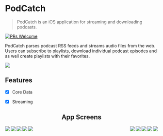 # PodCatch

> PodCatch is an iOS application for streaming and downloading podcasts.


[![PRs Welcome](https://img.shields.io/badge/PRs-welcome-brightgreen.svg?style=flat-square)](http://makeapullrequest.com)

PodCatch parses podcast RSS feeds and streams audio files from the web. Users can subscribe to playlists, download individual podcast episodes and as well create playlists with their favorites.

![](https://github.com/chriswebb09/podcatcher/blob/master/Resource/demo.gif)

## Features

- [x] Core Data
- [x] Streaming


<h2 align="center">App Screens</h2>

<img src="https://raw.githubusercontent.com/chriswebb09/podcatcher/master/Resource/start-screen.jpg" align="left">

<img src="https://raw.githubusercontent.com/chriswebb09/podcatcher/master/Resource/signup.jpg" align="right">

<img src="https://raw.githubusercontent.com/chriswebb09/podcatcher/master/Resource/search-screen.jpg" align="left">
<img src="https://raw.githubusercontent.com/chriswebb09/podcatcher/master/Resource/playlist-screen.jpg" align="right">


<img src="https://raw.githubusercontent.com/chriswebb09/podcatcher/master/Resource/player-screen.jpg" align="left">
<img src="https://raw.githubusercontent.com/chriswebb09/podcatcher/master/Resource/add-to.png" align="right">

<img src="https://raw.githubusercontent.com/chriswebb09/podcatcher/master/Resource/browse-screen.png" align="right">

<img src="https://raw.githubusercontent.com/chriswebb09/podcatcher/master/Resource/edit-home.png" align="left">


<img src="https://raw.githubusercontent.com/chriswebb09/podcatcher/master/Resource/home.png" align="right">

<img src="https://raw.githubusercontent.com/chriswebb09/podcatcher/master/Resource/playlist-delete.png" align="left">

